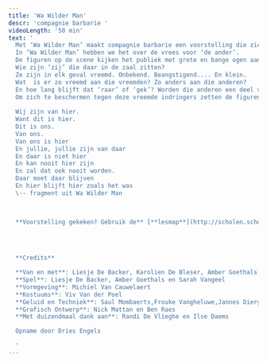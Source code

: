 ```yaml
---
title: 'Wa Wilder Man'
descr: 'compagnie barbarie '
videoLength: '50 min'
text: '
  Met ‘Wa Wilder Man’ maakt compagnie barbarie een voorstelling die zich richt op de allerkleinsten uit onze samenleving.
  In ‘Wa Wilder Man’ hebben we het over de vrees voor ‘de ander’.
  De figuren op de scene kijken het publiek met grote en bange ogen aan.
  Wie zijn ‘zij’ die daar in de zaal zitten?
  Ze zijn in elk geval vreemd. Onbekend. Beangstigend.... En klein.
  Wat  is er zo vreemd aan die vreemden? Zo anders aan die anderen?
  En hoe lang blijft dat ‘raar’ of ‘gek’? Worden die anderen een deel van het bekende als ze maar lang genoeg blijven?
  Om zich te beschermen tegen deze vreemde indringers zetten de figuren op scene maskers op, vermommen ze zich, doen ze zich sterker voor dan ze zijn en vallen ze hopeloos door de mand.
  
  Wij zijn van hier.
  Want dit is hier.
  Dit is ons.
  Van ons.
  Van ons is hier
  En jullie, jullie zijn van daar
  En daar is niet hier
  En kan nooit hier zijn
  En zal dat ook nooit worden.
  Daar moet daar blijven
  En hier blijft hier zoals het was
  \-- fragment uit Wa Wilder Man

  ‍

  **Voorstelling gekeken? Gebruik de** [**lesmap**](http://scholen.schouwburgkortrijk.be/files/documents/filename/2017-05-22-165506/lesmap-Wa-Wilder-Man.pdf) **voor nog meer plezier.**

  ‍
  

  **Credits**

  **Van en met**: Liesje De Backer, Karolien De Bleser, Amber Goethals, Lotte Vaes en Sarah Vangeel
  **Spel**: Liesje De Backer, Amber Goethals en Sarah Vangeel
  **Vormgeving**: Michiel Van Cauwelaert
  **Kostuums**: Viv Van der Poel
  **Geluid en Techniek**: Saul Mombaerts,Frouke Vangheluwe,Jannes Dierynck, Koen De Wilde en Eva Dermul
  **Grafisch Ontwerp**: Nick Mattan en Ben Raes
  **Met duizendmaal dank aan**: Randi De Vlieghe en Ilse Daems

  Opname door Dries Engels

  ‍'
---
```

